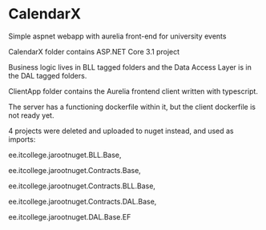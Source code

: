 # CalendarX

Simple aspnet webapp with aurelia front-end for university events

CalendarX folder contains ASP.NET Core 3.1 project

Business logic lives in BLL tagged folders and the Data Access Layer is in the DAL tagged folders.

ClientApp folder contains the Aurelia frontend client written with typescript.


The server has a functioning dockerfile within it, but the client dockerfile is not ready yet.

4 projects were deleted and uploaded to nuget instead, and used as imports:

ee.itcollege.jarootnuget.BLL.Base,

ee.itcollege.jarootnuget.Contracts.Base,

ee.itcollege.jarootnuget.Contracts.BLL.Base,

ee.itcollege.jarootnuget.Contracts.DAL.Base,

ee.itcollege.jarootnuget.DAL.Base.EF
